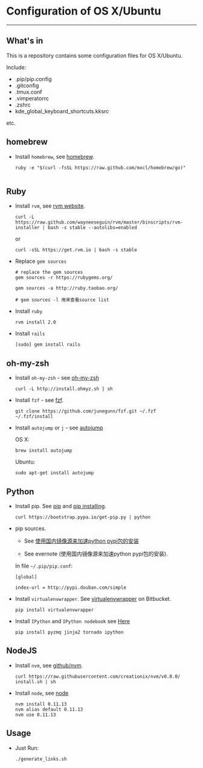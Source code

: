 # Configuration of OS X/Ubuntu
---


## What's in
This is a repository contains some configuration files for OS X/Ubuntu.

Include:
  
 * .pip/pip.config
 * .gitconfig
 * .tmux.conf
 * .vimperatorrc
 * .zshrc
 * kde_global_keyboard_shortcuts.kksrc
 
 etc.


## homebrew
  * Install `homebrew`, see [homebrew](http://brew.sh/).

	```
	ruby -e "$(curl -fsSL https://raw.github.com/mxcl/homebrew/go)"
		
	```

## Ruby

  * Install `rvm`, see [rvm website](http://www.rvm.io/).

	```
	curl -L https://raw.github.com/wayneeseguin/rvm/master/binscripts/rvm-installer | bash -s stable --autolibs=enabled   
	```
	or
	
	```
	curl -sSL https://get.rvm.io | bash -s stable
	```

  * Replace `gem sources`

	```
	# replace the gem sources
	gem sources -r https://rubygems.org/
	
	gem sources -a http://ruby.taobao.org/
	
	# gem sources -l 用来查看source list
	```

  * Install `ruby`

    ```
    rvm install 2.0
    ```

  * Install `rails`

    ```
    [sudo] gem install rails
    ```


## oh-my-zsh

  * Install `oh-my-zsh` -  see [oh-my-zsh](https://github.com/robbyrussell/oh-my-zsh)

    ```
    curl -L http://install.ohmyz.sh | sh
    ```
   
  * Install `fzf` - see [fzf](https://github.com/junegunn/fzf).

	```
	git clone https://github.com/junegunn/fzf.git ~/.fzf
	~/.fzf/install
	```
	
  * Install `autojump` or `j` - see [autojump](https://github.com/joelthelion/autojump)
  
    OS X:
    
    ```
    brew install autojump
    ```
    
    Ubuntu:
    
    ```
    sudo apt-get install autojump
    ```

## Python

  * Install pip. See [pip](https://pypi.python.org/pypi/pip/) and [pip installing](https://pip.pypa.io/en/latest/installing.html).

	```
	curl https://bootstrap.pypa.io/get-pip.py | python
	```

  * pip sources.

	- See [使用国内镜像源来加速python pypi包的安装](http://topmanopensource.iteye.com/blog/2004853)

	- See evernote (使用国内镜像源来加速python pypi包的安装).
	
    In file `~/.pip/pip.conf`:

    ```
    [global]

    index-url = http://pypi.douban.com/simple
    ```

  * Install `virtualenvwrapper`. See [virtualenvwrapper](https://bitbucket.org/dhellmann/virtualenvwrapper/overview) on Bitbucket.

    ```
    pip install virtualenvwrapper
    ```

  * Install `IPython` and `IPython nodebook`
    see [Here](http://ipython.org/install.html)

    ```
    pip install pyzmq jinja2 tornado ipython
    ```

## NodeJS

  * Install `nvm`, see [github/nvm](https://github.com/creationix/nvm).
  
    ```
    curl https://raw.githubusercontent.com/creationix/nvm/v0.8.0/
    install.sh | sh
    ```

  * Install `node`, see [node](http://www.nodejs.org/)

    ```
    nvm install 0.11.13
    nvm alias default 0.11.13
    nvm use 0.11.13
    ```

## Usage

  * Just Run:

    ```
    ./generate_links.sh
    ```

